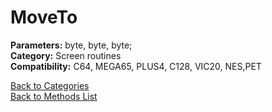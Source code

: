# MoveTo

**Parameters:** byte, byte, byte;  
**Category:** Screen routines  
**Compatibility:** C64, MEGA65, PLUS4, C128, VIC20, NES,PET  


[Back to Categories](../categories/screen_routines.md)  
[Back to Methods List](../../SUMMARY.md)
